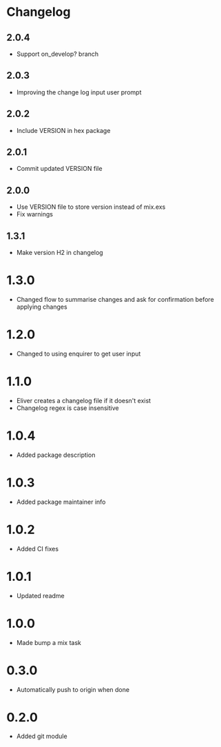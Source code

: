 # Changelog

## 2.0.4
* Support on_develop? branch

## 2.0.3
* Improving the change log input user prompt

## 2.0.2
* Include VERSION in hex package

## 2.0.1
* Commit updated VERSION file

## 2.0.0
* Use VERSION file to store version instead of mix.exs
* Fix warnings

## 1.3.1
* Make version H2 in changelog

# 1.3.0
* Changed flow to summarise changes and ask for confirmation before applying changes

# 1.2.0
* Changed to using enquirer to get user input

# 1.1.0
* Eliver creates a changelog file if it doesn't exist
* Changelog regex is case insensitive

# 1.0.4
* Added package description

# 1.0.3
* Added package maintainer info

# 1.0.2
* Added CI fixes

# 1.0.1
* Updated readme

# 1.0.0
* Made bump a mix task

# 0.3.0
* Automatically push to origin when done

# 0.2.0
* Added git module

